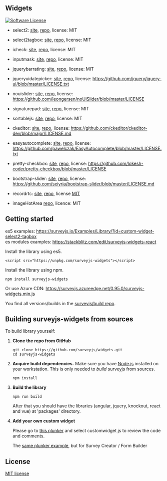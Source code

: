 ## Widgets 
[![Software License](https://img.shields.io/badge/license-MIT-brightgreen.svg?style=flat)](LICENSE)

- select2: [site](https://select2.org/), [repo](https://github.com/select2/select2), license: MIT

- select2tagbox: [site](https://select2.org/), [repo](https://github.com/select2/select2), license: MIT

- icheck: [site](http://icheck.fronteed.com/), [repo](https://github.com/fronteed/iCheck/), license: MIT

- inputmask: [site](http://robinherbots.github.io/Inputmask/), [repo](https://github.com/RobinHerbots/Inputmask), license: MIT

- jquerybarrating: [site](http://antenna.io/demo/jquery-bar-rating/examples/), [repo](https://github.com/antennaio/jquery-bar-rating), license: MIT

- jqueryuidatepicker: [site](https://jqueryui.com/datepicker/), [repo](https://github.com/jquery/jquery-ui), license: https://github.com/jquery/jquery-ui/blob/master/LICENSE.txt

- nouislider: [site](https://refreshless.com/nouislider/), [repo](https://github.com/leongersen/noUiSlider), license: https://github.com/leongersen/noUiSlider/blob/master/LICENSE

- signaturepad: [site](http://szimek.github.io/signature_pad/), [repo](https://github.com/szimek/signature_pad), license: MIT

- sortablejs: [site](http://rubaxa.github.io/Sortable/), [repo](https://github.com/RubaXa/Sortable), license: MIT

- ckeditor: [site](https://ckeditor.com/ckeditor-4/), [repo](https://github.com/ckeditor/ckeditor-dev), license: https://github.com/ckeditor/ckeditor-dev/blob/major/LICENSE.md

- easyautocomplete: [site](http://easyautocomplete.com/), [repo](https://github.com/pawelczak/EasyAutocomplete), license: https://github.com/pawelczak/EasyAutocomplete/blob/master/LICENSE.txt

- pretty-checkbox: [site](https://lokesh-coder.github.io/pretty-checkbox/), [repo](https://github.com/lokesh-coder/pretty-checkbox/), license: https://github.com/lokesh-coder/pretty-checkbox/blob/master/LICENSE

- bootstrap-slider: [site](http://seiyria.com/bootstrap-slider/), [repo](https://github.com/seiyria/bootstrap-slider), license: https://github.com/seiyria/bootstrap-slider/blob/master/LICENSE.md

- recordrtc: [site](http://recordrtc.org/), [repo](https://github.com/muaz-khan/RecordRTC), license [MIT](http://spdx.org/licenses/MIT.html)

- imageHotArea [repo](https://github.com/TheNetworg/surveyjs-plugin-hotarea), licence: MIT

## Getting started

es5 examples: https://surveyjs.io/Examples/Library/?id=custom-widget-select2-tagbox  
es modules examples: https://stackblitz.com/edit/surveyjs-widgets-react

Install the library using es5.

```
<script src="https://unpkg.com/surveyjs-widgets"></script>
```

Install the library using npm.

```
npm install surveyjs-widgets
```

Or use Azure CDN:
https://surveyjs.azureedge.net/0.95.0/surveyjs-widgets.min.js

You find all versions/builds in the [surveyjs/build repo](https://github.com/surveyjs/builds).

## Building surveyjs-widgets from sources

To build library yourself:

1.  **Clone the repo from GitHub**

    ```
    git clone https://github.com/surveyjs/widgets.git
    cd surveyjs-widgets
    ```

2.  **Acquire build dependencies.** Make sure you have [Node.js](http://nodejs.org/) installed on your workstation. This is only needed to _build_ surveyjs from sources.

    ```
    npm install
    ```

3.  **Build the library**

    ```
    npm run build
    ```

    After that you should have the libraries (angular, jquery, knockout, react and vue) at 'packages' directory.

4.  **Add your own custom widget**

    Please go to [this plunker](https://plnkr.co/edit/HdnYE5?p=preview) and select customwidget.js to review the code and comments.

    The [same plunker example](https://plnkr.co/edit/fUTjd8JcTFLxtr2tkTJf?p=preview), but for Survey Creator / Form Builder

## License

[MIT license](https://github.com/surveyjs/widgets/blob/master/LICENSE)
